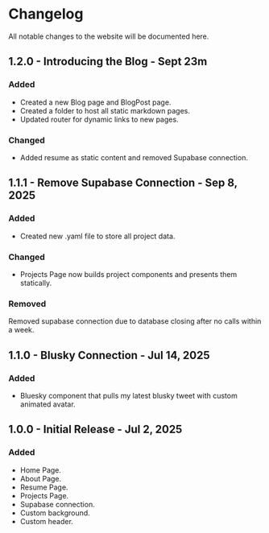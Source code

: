 # Changelog

All notable changes to the website will be documented here.

## 1.2.0 - Introducing the Blog - Sept 23m

### Added

- Created a new Blog page and BlogPost page.
- Created a folder to host all static markdown pages.
- Updated router for dynamic links to new pages.

### Changed

- Added resume as static content and removed Supabase connection.

## 1.1.1 - Remove Supabase Connection - Sep 8, 2025

### Added

- Created new .yaml file to store all project data.

### Changed

- Projects Page now builds project components and presents them statically.

### Removed

Removed supabase connection due to database closing after no calls within a week.

## 1.1.0 - Blusky Connection - Jul 14, 2025

### Added

- Bluesky component that pulls my latest blusky tweet with custom animated avatar.

## 1.0.0 - Initial Release - Jul 2, 2025

### Added

- Home Page.
- About Page.
- Resume Page.
- Projects Page.
- Supabase connection.
- Custom background.
- Custom header.
